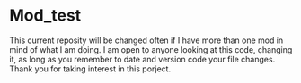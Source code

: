 Mod_test
========

This current reposity will be changed often if I have more than one mod in mind of what I am doing.
I am open to anyone looking at this code, changing it, as long as you remember to date and version code your file changes.
Thank you for taking interest in this porject.
